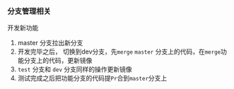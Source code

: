 ### 分支管理相关

开发新功能 

1. master 分支拉出新分支
2. 开发完毕之后， 切换到dev分支，先`merge` `master` 分支上的代码，在`merge`功能分支上的代码，更新镜像
3. `test`  分支和 `dev` 分支同样的操作更新镜像
4. 测试完成之后把功能分支的代码提`Pr`合到`master`分支上

